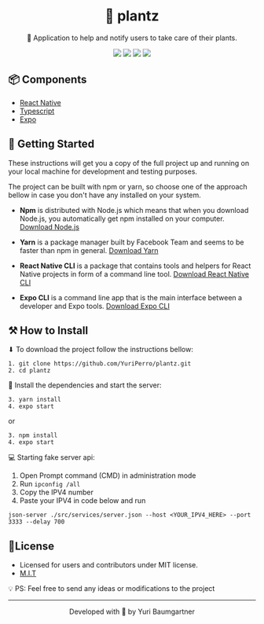 <h1 align="center">
    <a>🌱 plantz</a>
</h1>
<p align="center">🔗 Application to help and notify users to take care of their plants. </p>
<div align="center">
    <img src="https://img.shields.io/static/v1?label=React-Native&message=v0.64&color=6D21B4&style=for-the-badge&logo=react" />
    <img src="https://img.shields.io/static/v1?label=Typescript&message=v4.2&color=2184B4&style=for-the-badge&logo=typescript" />
    <img src="https://img.shields.io/static/v1?label=Expo&message=v41&color=FFFFFF&style=for-the-badge&logo=expo" />
    <img src="https://img.shields.io/static/v1?label=License&message=MIT&color=8ED500&style=for-the-badge" />
<!--     <img src="https://img.shields.io/github/stars/YuriPerro/plantz?color=F50057&style=for-the-badge" /> -->
</div>

## 📦 Components

* [React Native](https://reactnative.dev/)
* [Typescript](https://www.typescriptlang.org/)
* [Expo](https://docs.expo.io/)

## 🚀 Getting Started

These instructions will get you a copy of the full project up and running on your local machine for development and testing purposes.

The project can be built with npm or yarn, so choose one of the approach bellow in case you don't have any installed on your system.

* **Npm** is distributed with Node.js which means that when you download Node.js, you automatically get npm installed on your computer. [Download Node.js](https://nodejs.org/en/download/)

* **Yarn** is a package manager built by Facebook Team and seems to be faster than npm in general.  [Download Yarn](https://yarnpkg.com/en/docs/install)

* **React Native CLI** is a package that contains tools and helpers for React Native projects in form of a command line tool.  [Download React Native CLI](https://facebook.github.io/react-native/docs/getting-started)

* **Expo CLI** is a command line app that is the main interface between a developer and Expo tools. [Download Expo CLI](https://docs.expo.io/get-started/installation/)

## ⚒️ How to Install

⬇ To download the project follow the instructions bellow:

```
1. git clone https://github.com/YuriPerro/plantz.git
2. cd plantz
```

🎯 Install the dependencies and start the server:

```
3. yarn install
4. expo start
```
or
```
3. npm install
4. expo start
```
💻 Starting fake server api:

1. Open Prompt command (CMD) in administration mode
2. Run ```ipconfig /all```
3. Copy the IPV4 number
4. Paste your IPV4 in code below and run
```
json-server ./src/services/server.json --host <YOUR_IPV4_HERE> --port 3333 --delay 700
```
## 📃License

* Licensed for users and contributors under MIT license.
* [M.I.T](https://github.com/YuriPerro/go.move/blob/main/LICENSE)

💡 PS: Feel free to send any ideas or modifications to the project

---
<p align="center">Developed with 💜 by Yuri Baumgartner</p>
